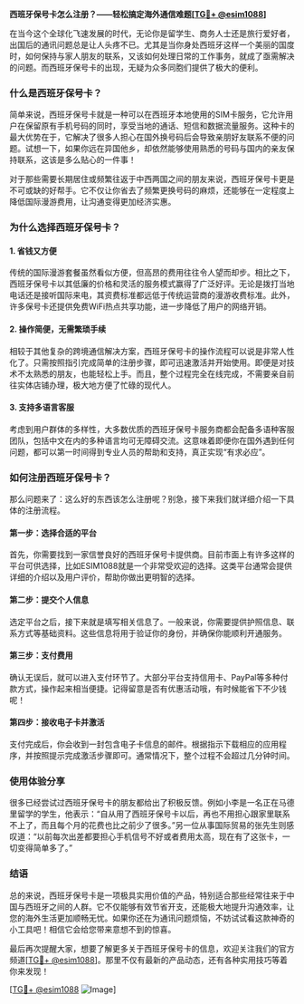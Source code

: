 **西班牙保号卡怎么注册？——轻松搞定海外通信难题[[TG💪+ @esim1088](https://t.me/s/esim1088)]**

在当今这个全球化飞速发展的时代，无论你是留学生、商务人士还是旅行爱好者，出国后的通讯问题总是让人头疼不已。尤其是当你身处西班牙这样一个美丽的国度时，如何保持与家人朋友的联系，又该如何处理日常的工作事务，就成了亟需解决的问题。而西班牙保号卡的出现，无疑为众多同胞们提供了极大的便利。

### **什么是西班牙保号卡？**

简单来说，西班牙保号卡就是一种可以在西班牙本地使用的SIM卡服务，它允许用户在保留原有手机号码的同时，享受当地的通话、短信和数据流量服务。这种卡的最大优势在于，它解决了很多人担心在国外换号码后会导致亲朋好友联系不便的问题。试想一下，如果你远在异国他乡，却依然能够使用熟悉的号码与国内的亲友保持联系，这该是多么贴心的一件事！

对于那些需要长期居住或频繁往返于中西两国之间的朋友来说，西班牙保号卡更是不可或缺的好帮手。它不仅让你省去了频繁更换号码的麻烦，还能够在一定程度上降低国际漫游费用，让沟通变得更加经济实惠。

### **为什么选择西班牙保号卡？**

#### **1. 省钱又方便**
传统的国际漫游套餐虽然看似方便，但高昂的费用往往令人望而却步。相比之下，西班牙保号卡以其低廉的价格和灵活的服务模式赢得了广泛好评。无论是拨打当地电话还是接听国际来电，其资费标准都远低于传统运营商的漫游收费标准。此外，许多保号卡还提供免费WiFi热点共享功能，进一步降低了用户的网络开销。

#### **2. 操作简便，无需繁琐手续**
相较于其他复杂的跨境通信解决方案，西班牙保号卡的操作流程可以说是非常人性化了。只需按照指引完成简单的注册步骤，即可迅速激活并开始使用。即便是对技术不太熟悉的朋友，也能轻松上手。而且，整个过程完全在线完成，不需要亲自前往实体店铺办理，极大地方便了忙碌的现代人。

#### **3. 支持多语言客服**
考虑到用户群体的多样性，大多数优质的西班牙保号卡服务商都会配备多语种客服团队，包括中文在内的多种语言均可无障碍交流。这意味着即便你在国外遇到任何问题，都可以第一时间得到专业人员的帮助和支持，真正实现“有求必应”。

### **如何注册西班牙保号卡？**

那么问题来了：这么好的东西该怎么注册呢？别急，接下来我们就详细介绍一下具体的注册流程。

#### **第一步：选择合适的平台**
首先，你需要找到一家信誉良好的西班牙保号卡提供商。目前市面上有许多这样的平台可供选择，比如ESIM1088就是一个非常受欢迎的选择。这类平台通常会提供详细的介绍以及用户评价，帮助你做出更明智的选择。

#### **第二步：提交个人信息**
选定平台之后，接下来就是填写相关信息了。一般来说，你需要提供护照信息、联系方式等基础资料。这些信息将用于验证你的身份，并确保你能顺利开通服务。

#### **第三步：支付费用**
确认无误后，就可以进入支付环节了。大部分平台支持信用卡、PayPal等多种付款方式，操作起来相当便捷。记得留意是否有优惠活动哦，有时候能省下不少钱呢！

#### **第四步：接收电子卡并激活**
支付完成后，你会收到一封包含电子卡信息的邮件。根据指示下载相应的应用程序，并按照提示完成激活步骤即可。通常情况下，整个过程不会超过几分钟时间。

### **使用体验分享**

很多已经尝试过西班牙保号卡的朋友都给出了积极反馈。例如小李是一名正在马德里留学的学生，他表示：“自从用了西班牙保号卡以后，再也不用担心跟家里联系不上了，而且每个月的花费也比之前少了很多。”另一位从事国际贸易的张先生则感叹道：“以前每次出差都要担心手机信号不好或者费用太高，现在有了这张卡，一切变得简单多了。”

### **结语**

总的来说，西班牙保号卡是一项极具实用价值的产品，特别适合那些经常往来于中国与西班牙之间的人群。它不仅能够有效节省开支，还能极大地提升沟通效率，让您的海外生活更加顺畅无忧。如果你还在为通讯问题烦恼，不妨试试看这款神奇的小工具吧！相信它会给您带来意想不到的惊喜。

最后再次提醒大家，想要了解更多关于西班牙保号卡的信息，欢迎关注我们的官方频道[[TG💪+ @esim1088](https://t.me/s/esim1088)]。那里不仅有最新的产品动态，还有各种实用技巧等着你来发现！

[[TG💪+ @esim1088](https://t.me/s/esim1088) ![Image](https://i.postimg.cc/4NQfJmqS/Snipaste-2025-05-13-00-14-12.png)]